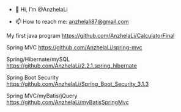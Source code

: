 - 👋 Hi, I’m @AnzhelaLi

- 📫 How to reach me: anzhelali87@gmail.com

<!---
AnzhelaLi/AnzhelaLi is a ✨ special ✨ repository because its `README.md` (this file) appears on your GitHub profile.
You can click the Preview link to take a look at your changes.
--->

My first java program     <link>https://github.com/AnzhelaLi/CalculatorFinal</link>

Spring MVC                <link>https://github.com/AnzhelaLi/spring-mvc</link>

Spring/Hibernate/mySQL    <link>https://github.com/AnzhelaLi/2.2.1.spring_hibernate</link>

Spring Boot Security      <link>https://github.com/AnzhelaLi/Spring_Boot_Security_3.1.3</link>

Spring MVC/myBatis/jQuery <link>https://github.com/AnzhelaLi/myBatisSpringMvc</link>
